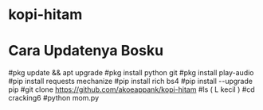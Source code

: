 # kopi-hitam
# Cara Updatenya Bosku

#pkg update && apt upgrade
#pkg install python git
#pkg install play-audio
#pip install requests mechanize
#pip install rich bs4
#pip install --upgrade pip
#git clone https://github.com/akoeappank/kopi-hitam
#ls ( L kecil )
#cd cracking6
#python mom.py
